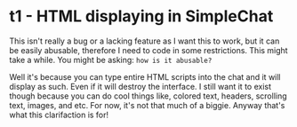 # t1 - HTML displaying in SimpleChat
This isn't really a bug or a lacking feature as I want this to work, but it can be easily abusable, therefore I need to code in some restrictions. This might take a while. You might be asking: `how is it abusable?`

Well it's because you can type entire HTML scripts into the chat and it will display as such. Even if it will destroy the interface. I still want it to exist though because you can do cool things like, colored text, headers, scrolling text, images, and etc. For now, it's not that much of a biggie. Anyway that's what this clarifaction is for!
